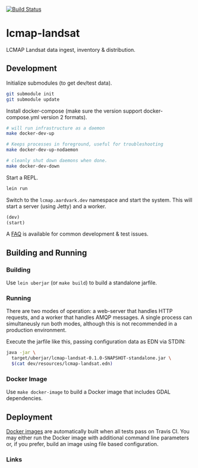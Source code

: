 [![Build Status](https://travis-ci.org/USGS-EROS/lcmap-landsat.svg?branch=develop)](https://travis-ci.org/USGS-EROS/lcmap-landsat)

<!-- Add the clojars badge once this project is actually pushed there -->
<!--[![Clojars Project][clojars-badge]][clojars]-->

# lcmap-landsat

LCMAP Landsat data ingest, inventory &amp; distribution.

## Development

Initialize submodules (to get dev/test data).

```bash
git submodule init
git submodule update
```

Install docker-compose (make sure the version support docker-compose.yml version 2 formats).

```bash
# will run infrastructure as a daemon
make docker-dev-up

# Keeps processes in foreground, useful for troubleshooting
make docker-dev-up-nodaemon

# cleanly shut down daemons when done.
make docker-dev-down
```

Start a REPL.

```bash
lein run
```

Switch to the `lcmap.aardvark.dev` namespace and start the system. This
will start a server (using Jetty) and a worker.

```clojure
(dev)
(start)
```

A [FAQ][3] is available for common development & test issues.

## Building and Running


### Building

Use `lein uberjar` (or `make build`) to build a standalone jarfile.

### Running

There are two modes of operation: a web-server that handles HTTP requests, and a worker that handles AMQP messages. A single process can simultaneusly run both modes, although this is not recommended in a production environment.

Execute the jarfile like this, passing configuration data as EDN via STDIN:

```bash
java -jar \
  target/uberjar/lcmap-landsat-0.1.0-SNAPSHOT-standalone.jar \
  $(cat dev/resources/lcmap-landsat.edn)
```

### Docker Image

Use `make docker-image` to build a Docker image that includes GDAL dependencies.

## Deployment

[Docker images][2] are automatically built when all tests pass on Travis CI. You may either run the Docker image with additional command line parameters or, if you prefer, build an image using file based configuration.

### Links

[1]: https://github.com/USGS-EROS/lcmap-landsat/blob/develop/resources/shared/lcmap-landsat.edn "Configuration File"
[2]: https://hub.docker.com/r/usgseros/lcmap-landsat/ "Docker Image"
[3]: docs/DevFAQ.md "Developers Frequently Asked Questions"
